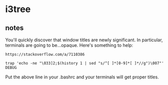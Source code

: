 # i3tree



## notes

You'll quickly discover that window titles are newly significant. In particular,
terminals are going to be...opaque. Here's something to help: 

    https://stackoverflow.com/a/7110386

    trap 'echo -ne "\033]2;$(history 1 | sed "s/^[ ]*[0-9]*[ ]*//g")\007"' DEBUG

Put the above line in your .bashrc and your terminals will get proper titles.
